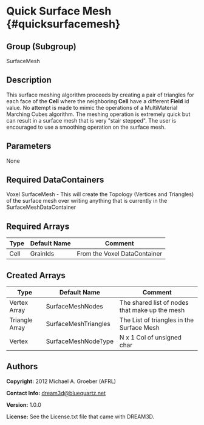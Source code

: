 Quick Surface Mesh {#quicksurfacemesh}
======

## Group (Subgroup) ##
SurfaceMesh

## Description ##
This surface meshing algorithm proceeds by creating a pair of triangles for each face of the **Cell** where the neighboring **Cell** have a different **Field** id value. No attempt is made to mimic the operations of a MultiMaterial Marching Cubes algorithm. The meshing operation is extremely quick but can result in a surface mesh that is very "stair stepped". The user is encouraged to use a smoothing operation on the surface mesh.
 

## Parameters ##
None

## Required DataContainers ##
Voxel
SurfaceMesh - This will create the Topology (Vertices and Triangles) of the surface mesh over writing anything that is currently in the SurfaceMeshDataContainer


## Required Arrays ##

| Type | Default Name | Comment |
|------|--------------|---------|
| Cell | GrainIds | From the Voxel DataContainer | 

## Created Arrays ##

| Type | Default Name | Comment |
|------|--------------|---------|
| Vertex Array | SurfaceMeshNodes | The shared list of nodes that make up the mesh |
| Triangle Array | SurfaceMeshTriangles | The List of triangles in the Surface Mesh |
| Vertex | SurfaceMeshNodeType | N x 1 Col of unsigned char |


## Authors ##

**Copyright:** 2012 Michael A. Groeber (AFRL)

**Contact Info:** dream3d@bluequartz.net

**Version:** 1.0.0

**License:**  See the License.txt file that came with DREAM3D.

